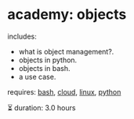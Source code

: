 # academy: objects

includes:
- what is object management?.
- objects in python.
- objects in bash.
- a use case.

requires: [bash](./bash.md), [cloud](./cloud.md), [linux](./linux.md), [python](./python.md)

⏳ duration: 3.0 hours
